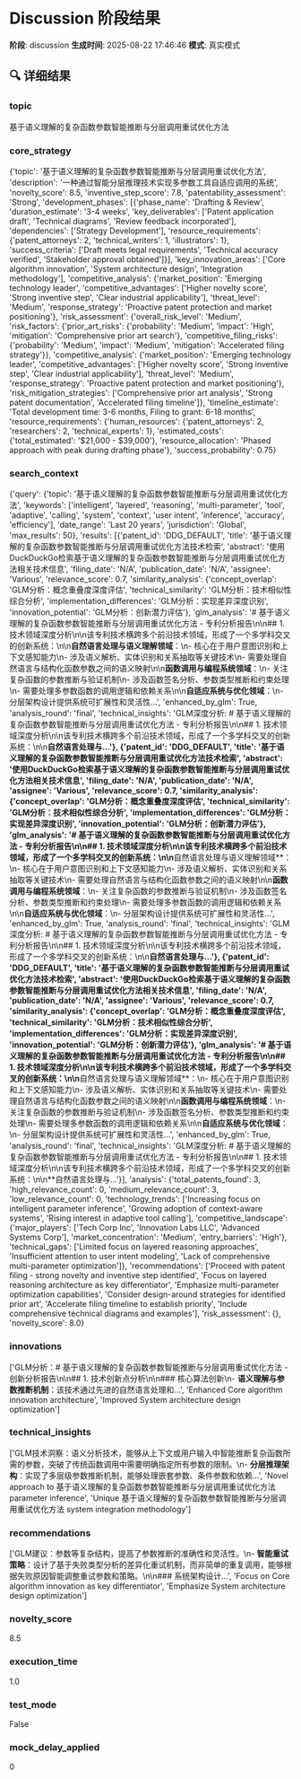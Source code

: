 # Discussion 阶段结果

**阶段**: discussion
**生成时间**: 2025-08-22 17:46:46
**模式**: 真实模式

## 🔍 详细结果

### topic
基于语义理解的复杂函数参数智能推断与分层调用重试优化方法

### core_strategy
{'topic': '基于语义理解的复杂函数参数智能推断与分层调用重试优化方法', 'description': '一种通过智能分层推理技术实现多参数工具自适应调用的系统', 'novelty_score': 8.5, 'inventive_step_score': 7.8, 'patentability_assessment': 'Strong', 'development_phases': [{'phase_name': 'Drafting & Review', 'duration_estimate': '3-4 weeks', 'key_deliverables': ['Patent application draft', 'Technical diagrams', 'Review feedback incorporated'], 'dependencies': ['Strategy Development'], 'resource_requirements': {'patent_attorneys': 2, 'technical_writers': 1, 'illustrators': 1}, 'success_criteria': ['Draft meets legal requirements', 'Technical accuracy verified', 'Stakeholder approval obtained']}], 'key_innovation_areas': ['Core algorithm innovation', 'System architecture design', 'Integration methodology'], 'competitive_analysis': {'market_position': 'Emerging technology leader', 'competitive_advantages': ['Higher novelty score', 'Strong inventive step', 'Clear industrial applicability'], 'threat_level': 'Medium', 'response_strategy': 'Proactive patent protection and market positioning'}, 'risk_assessment': {'overall_risk_level': 'Medium', 'risk_factors': {'prior_art_risks': {'probability': 'Medium', 'impact': 'High', 'mitigation': 'Comprehensive prior art search'}, 'competitive_filing_risks': {'probability': 'Medium', 'impact': 'Medium', 'mitigation': 'Accelerated filing strategy'}}, 'competitive_analysis': {'market_position': 'Emerging technology leader', 'competitive_advantages': ['Higher novelty score', 'Strong inventive step', 'Clear industrial applicability'], 'threat_level': 'Medium', 'response_strategy': 'Proactive patent protection and market positioning'}, 'risk_mitigation_strategies': ['Comprehensive prior art analysis', 'Strong patent documentation', 'Accelerated filing timeline']}, 'timeline_estimate': 'Total development time: 3-6 months, Filing to grant: 6-18 months', 'resource_requirements': {'human_resources': {'patent_attorneys': 2, 'researchers': 2, 'technical_experts': 1}, 'estimated_costs': {'total_estimated': '$21,000 - $39,000'}, 'resource_allocation': 'Phased approach with peak during drafting phase'}, 'success_probability': 0.75}

### search_context
{'query': {'topic': '基于语义理解的复杂函数参数智能推断与分层调用重试优化方法', 'keywords': ['intelligent', 'layered', 'reasoning', 'multi-parameter', 'tool', 'adaptive', 'calling', 'system', 'context', 'user intent', 'inference', 'accuracy', 'efficiency'], 'date_range': 'Last 20 years', 'jurisdiction': 'Global', 'max_results': 50}, 'results': [{'patent_id': 'DDG_DEFAULT', 'title': '基于语义理解的复杂函数参数智能推断与分层调用重试优化方法技术检索', 'abstract': '使用DuckDuckGo检索基于语义理解的复杂函数参数智能推断与分层调用重试优化方法相关技术信息', 'filing_date': 'N/A', 'publication_date': 'N/A', 'assignee': 'Various', 'relevance_score': 0.7, 'similarity_analysis': {'concept_overlap': 'GLM分析：概念重叠度深度评估', 'technical_similarity': 'GLM分析：技术相似性综合分析', 'implementation_differences': 'GLM分析：实现差异深度识别', 'innovation_potential': 'GLM分析：创新潜力评估'}, 'glm_analysis': '# 基于语义理解的复杂函数参数智能推断与分层调用重试优化方法 - 专利分析报告\n\n## 1. 技术领域深度分析\n\n该专利技术横跨多个前沿技术领域，形成了一个多学科交叉的创新系统：\n\n**自然语言处理与语义理解领域**：\n- 核心在于用户意图识别和上下文感知能力\n- 涉及语义解析、实体识别和关系抽取等关键技术\n- 需要处理自然语言与结构化函数参数之间的语义映射\n\n**函数调用与编程系统领域**：\n- 关注复杂函数的参数推断与验证机制\n- 涉及函数签名分析、参数类型推断和约束处理\n- 需要处理多参数函数的调用逻辑和依赖关系\n\n**自适应系统与优化领域**：\n- 分层架构设计提供系统可扩展性和灵活性...', 'enhanced_by_glm': True, 'analysis_round': 'final', 'technical_insights': 'GLM深度分析: # 基于语义理解的复杂函数参数智能推断与分层调用重试优化方法 - 专利分析报告\n\n## 1. 技术领域深度分析\n\n该专利技术横跨多个前沿技术领域，形成了一个多学科交叉的创新系统：\n\n**自然语言处理与...'}, {'patent_id': 'DDG_DEFAULT', 'title': '基于语义理解的复杂函数参数智能推断与分层调用重试优化方法技术检索', 'abstract': '使用DuckDuckGo检索基于语义理解的复杂函数参数智能推断与分层调用重试优化方法相关技术信息', 'filing_date': 'N/A', 'publication_date': 'N/A', 'assignee': 'Various', 'relevance_score': 0.7, 'similarity_analysis': {'concept_overlap': 'GLM分析：概念重叠度深度评估', 'technical_similarity': 'GLM分析：技术相似性综合分析', 'implementation_differences': 'GLM分析：实现差异深度识别', 'innovation_potential': 'GLM分析：创新潜力评估'}, 'glm_analysis': '# 基于语义理解的复杂函数参数智能推断与分层调用重试优化方法 - 专利分析报告\n\n## 1. 技术领域深度分析\n\n该专利技术横跨多个前沿技术领域，形成了一个多学科交叉的创新系统：\n\n**自然语言处理与语义理解领域**：\n- 核心在于用户意图识别和上下文感知能力\n- 涉及语义解析、实体识别和关系抽取等关键技术\n- 需要处理自然语言与结构化函数参数之间的语义映射\n\n**函数调用与编程系统领域**：\n- 关注复杂函数的参数推断与验证机制\n- 涉及函数签名分析、参数类型推断和约束处理\n- 需要处理多参数函数的调用逻辑和依赖关系\n\n**自适应系统与优化领域**：\n- 分层架构设计提供系统可扩展性和灵活性...', 'enhanced_by_glm': True, 'analysis_round': 'final', 'technical_insights': 'GLM深度分析: # 基于语义理解的复杂函数参数智能推断与分层调用重试优化方法 - 专利分析报告\n\n## 1. 技术领域深度分析\n\n该专利技术横跨多个前沿技术领域，形成了一个多学科交叉的创新系统：\n\n**自然语言处理与...'}, {'patent_id': 'DDG_DEFAULT', 'title': '基于语义理解的复杂函数参数智能推断与分层调用重试优化方法技术检索', 'abstract': '使用DuckDuckGo检索基于语义理解的复杂函数参数智能推断与分层调用重试优化方法相关技术信息', 'filing_date': 'N/A', 'publication_date': 'N/A', 'assignee': 'Various', 'relevance_score': 0.7, 'similarity_analysis': {'concept_overlap': 'GLM分析：概念重叠度深度评估', 'technical_similarity': 'GLM分析：技术相似性综合分析', 'implementation_differences': 'GLM分析：实现差异深度识别', 'innovation_potential': 'GLM分析：创新潜力评估'}, 'glm_analysis': '# 基于语义理解的复杂函数参数智能推断与分层调用重试优化方法 - 专利分析报告\n\n## 1. 技术领域深度分析\n\n该专利技术横跨多个前沿技术领域，形成了一个多学科交叉的创新系统：\n\n**自然语言处理与语义理解领域**：\n- 核心在于用户意图识别和上下文感知能力\n- 涉及语义解析、实体识别和关系抽取等关键技术\n- 需要处理自然语言与结构化函数参数之间的语义映射\n\n**函数调用与编程系统领域**：\n- 关注复杂函数的参数推断与验证机制\n- 涉及函数签名分析、参数类型推断和约束处理\n- 需要处理多参数函数的调用逻辑和依赖关系\n\n**自适应系统与优化领域**：\n- 分层架构设计提供系统可扩展性和灵活性...', 'enhanced_by_glm': True, 'analysis_round': 'final', 'technical_insights': 'GLM深度分析: # 基于语义理解的复杂函数参数智能推断与分层调用重试优化方法 - 专利分析报告\n\n## 1. 技术领域深度分析\n\n该专利技术横跨多个前沿技术领域，形成了一个多学科交叉的创新系统：\n\n**自然语言处理与...'}], 'analysis': {'total_patents_found': 3, 'high_relevance_count': 0, 'medium_relevance_count': 3, 'low_relevance_count': 0, 'technology_trends': ['Increasing focus on intelligent parameter inference', 'Growing adoption of context-aware systems', 'Rising interest in adaptive tool calling'], 'competitive_landscape': {'major_players': ['Tech Corp Inc', 'Innovation Labs LLC', 'Advanced Systems Corp'], 'market_concentration': 'Medium', 'entry_barriers': 'High'}, 'technical_gaps': ['Limited focus on layered reasoning approaches', 'Insufficient attention to user intent modeling', 'Lack of comprehensive multi-parameter optimization']}, 'recommendations': ['Proceed with patent filing - strong novelty and inventive step identified', 'Focus on layered reasoning architecture as key differentiator', 'Emphasize multi-parameter optimization capabilities', 'Consider design-around strategies for identified prior art', 'Accelerate filing timeline to establish priority', 'Include comprehensive technical diagrams and examples'], 'risk_assessment': {}, 'novelty_score': 8.0}

### innovations
['GLM分析：# 基于语义理解的复杂函数参数智能推断与分层调用重试优化方法 - 创新分析报告\n\n## 1. 技术创新点分析\n\n### 核心算法创新\n- **语义理解与参数推断机制**：该技术通过先进的自然语言处理和...', 'Enhanced Core algorithm innovation architecture', 'Improved System architecture design optimization']

### technical_insights
['GLM技术洞察：语义分析技术，能够从上下文或用户输入中智能推断复杂函数所需的参数，突破了传统函数调用中需要明确指定所有参数的限制。\n- **分层推理架构**：实现了多层级参数推断机制，能够处理嵌套参数、条件参数和依赖...', 'Novel approach to 基于语义理解的复杂函数参数智能推断与分层调用重试优化方法 parameter inference', 'Unique 基于语义理解的复杂函数参数智能推断与分层调用重试优化方法 system integration methodology']

### recommendations
['GLM建议：参数等复杂结构，提高了参数推断的准确性和灵活性。\n- **智能重试策略**：设计了基于失败类型分析的差异化重试机制，而非简单的重复调用，能够根据失败原因智能调整重试参数和策略。\n\n### 系统架构设计...', 'Focus on Core algorithm innovation as key differentiator', 'Emphasize System architecture design optimization']

### novelty_score
8.5

### execution_time
1.0

### test_mode
False

### mock_delay_applied
0
